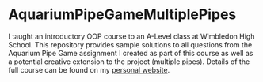 # AquariumPipeGameMultiplePipes
I taught an introductory OOP course to an A-Level class at Wimbledon High School. This repository provides sample solutions to all questions from the Aquarium Pipe Game assignment I created as part of this course as well as a potential creative extension to the project (multiple pipes). Details of the full course can be found on my [personal website](http://www.ameliakhavari.com/).
